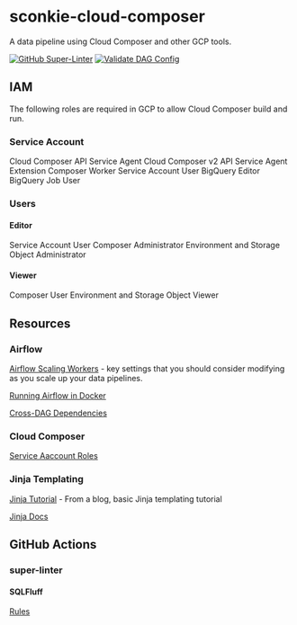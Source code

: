 # sconkie-cloud-composer
A data pipeline using Cloud Composer and other GCP tools.

[![GitHub Super-Linter](https://github.com/sean-conkie/sconkie-cloud-composer/workflows/Lint%20Code%20Base/badge.svg)](https://github.com/marketplace/actions/super-linter)
[![Validate DAG Config](https://github.com/sean-conkie/sconkie-cloud-composer/actions/workflows/validatedagconfig.yml/badge.svg)](https://github.com/sean-conkie/sconkie-cloud-composer/actions/workflows/validatedagconfig.yml)

## IAM
The following roles are required in GCP to allow Cloud Composer build and run.
### Service Account
Cloud Composer API Service Agent
Cloud Composer v2 API Service Agent Extension
Composer Worker
Service Account User
BigQuery Editor
BigQuery Job User

### Users
#### Editor
Service Account User
Composer Administrator
Environment and Storage Object Administrator

#### Viewer
Composer User
Environment and Storage Object Viewer


## Resources
### Airflow
[Airflow Scaling Workers](https://www.astronomer.io/guides/airflow-scaling-workers/) - key settings that you should consider modifying as you scale up your data pipelines.

[Running Airflow in Docker](https://airflow.apache.org/docs/apache-airflow/stable/start/docker.html)

[Cross-DAG Dependencies](https://airflow.apache.org/docs/apache-airflow/stable/howto/operator/external_task_sensor.html#cross-dag-dependencies)

### Cloud Composer
[Service Aaccount Roles](https://cloud.google.com/composer/docs/composer-2/access-control)

### Jinja Templating
[Jinja Tutorial](https://zetcode.com/python/jinja/) - From a blog, basic Jinja templating tutorial

[Jinja Docs](https://jinja.palletsprojects.com/en/3.1.x/)

## GitHub Actions
### super-linter

#### SQLFluff
[Rules](https://docs.sqlfluff.com/en/stable/rules.html)
